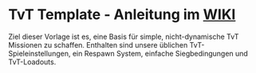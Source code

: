 # TvT Template - Anleitung im [WIKI](https://github.com/gruppe-adler/TvT_Template.VR/wiki)

Ziel dieser Vorlage ist es, eine Basis für simple, nicht-dynamische TvT Missionen zu schaffen. Enthalten sind unsere üblichen TvT-Spieleinstellungen, ein Respawn System, einfache Siegbedingungen und TvT-Loadouts.
